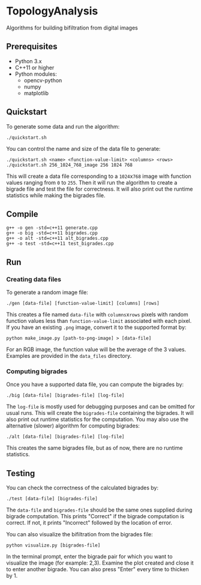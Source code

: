 # TopologyAnalysis

Algorithms for building bifiltration from digital images

## Prerequisites
* Python 3.x
* C++11 or higher
* Python modules:
	* opencv-python
	* numpy
	* matplotlib

## Quickstart

To generate some data and run the algorithm:
```
./quickstart.sh
```
You can control the name and size of the data file to generate:
```
./quickstart.sh <name> <function-value-limit> <columns> <rows>
./quickstart.sh 256_1024_768_image 256 1024 768
```
This will create a data file corresponding to a `1024`x`768` image with function values ranging from `0` to `255`.
Then it will run the algorithm to create a bigrade file and test the file for correctness.
It will also print out the runtime statistics while making the bigrades file.

## Compile

```
g++ -o gen -std=c++11 generate.cpp
g++ -o big -std=c++11 bigrades.cpp
g++ -o alt -std=c++11 alt_bigrades.cpp
g++ -o test -std=c++11 test_bigrades.cpp
```

## Run

### Creating data files

To generate a random image file:
```
./gen [data-file] [function-value-limit] [columns] [rows]
```
This creates a file named `data-file` with `columns`x`rows` pixels with random function values less than `function-value-limit` associated with each pixel.
If you have an existing `.png` image, convert it to the supported format by:
```
python make_image.py [path-to-png-image] > [data-file]
```
For an RGB image, the function value will be the average of the 3 values.
Examples are provided in the `data_files` directory.

### Computing bigrades

Once you have a supported data file, you can compute the bigrades by:
```
./big [data-file] [bigrades-file] [log-file]
```
The `log-file` is mostly used for debugging purposes and can be omitted for usual runs.
This will create the `bigrades-file` containing the bigrades.
It will also print out runtime statistics for the computation.
You may also use the alternative (slower) algorithm for computing bigrades:
```
./alt [data-file] [bigrades-file] [log-file]
```
This creates the same bigrades file, but as of now, there are no runtime statistics.

## Testing

You can check the correctness of the calculated bigrades by:
```
./test [data-file] [bigrades-file]
```
The `data-file` and `bigrades-file` should be the same ones supplied during bigrade computation.
This prints "Correct" if the bigrade computation is correct.
If not, it prints "Incorrect" followed by the location of error.

You can also visualize the bifiltration from the bigrades file:
```
python visualize.py [bigrades-file]
```
In the terminal prompt, enter the bigrade pair for which you want to visualize the image (for example: 2,3).
Examine the plot created and close it to enter another bigrade.
You can also press "Enter" every time to thicken by 1.